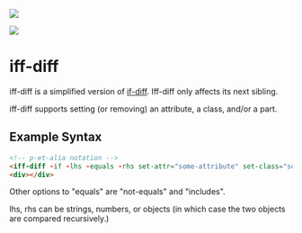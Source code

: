 <a href="https://nodei.co/npm/iff-diff/"><img src="https://nodei.co/npm/iff-diff.png"></a>

<img src="https://badgen.net/bundlephobia/minzip/iff-diff">

# iff-diff


iff-diff is a simplified version of [if-diff](https://github.com/bahrus/if-diff).  Iff-diff only affects its next sibling.

iff-diff supports setting (or removing) an attribute, a class, and/or a part.

## Example Syntax

```html
<!-- p-et-alia notation -->
<iff-diff -if -lhs -equals -rhs set-attr="some-attribute" set-class="some-class" set-part="some-part"></iff-diff>
<div></div>
```

Other options to "equals" are "not-equals" and "includes".

lhs, rhs can be strings, numbers, or objects (in which case the two objects are compared recursively.)

